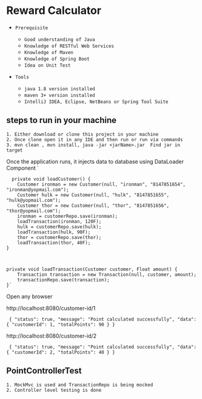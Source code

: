 # Reward Calculator
* ``Prerequisite``
  * `Good understanding of Java`
  * `Knowledge of RESTful Web Services`
  * `Knowledge of Maven`
  * `Knowledge of Spring Boot`
  * `Idea on Unit Test`

* ``Tools``
  * `java 1.8 version installed`
  * `maven 3+ version installed`
  * `IntelliJ IDEA, Eclipse, NetBeans or Spring Tool Suite`


## steps to run in your machine

    1. Either download or clone this project in your machine
    2. Once clone open it in any IDE and then run or run via commands
    3. mvn clean , mvn install, java -jar <jarName>.jar  Find jar in target

Once the application runs, it injects data to database using DataLoader Component
  `

      private void loadCustomer() {
        Customer ironman = new Customer(null, "ironman", "8147851654", "ironman@yopmail.com");
        Customer hulk = new Customer(null, "hulk", "8147851655", "hulk@yopmail.com");
        Customer thor = new Customer(null, "thor", "8147851656", "thor@yopmail.com");
        ironman = customerRepo.save(ironman);
        loadTransaction(ironman, 120F);
        hulk = customerRepo.save(hulk);
        loadTransaction(hulk, 90F);
        thor = customerRepo.save(thor);
        loadTransaction(thor, 40F);
    }
  `
  `     

    private void loadTransaction(Customer customer, Float amount) {
        Transaction transaction = new Transaction(null, customer, amount);
        transactionRepo.save(transaction);
    }`

Open any browser
    
http://localhost:8080/customer-id/1

  `
  {
  "status": true,
  "message": "Point calculated successfully",
  "data": {
  "customerId": 1,
  "totalPoints": 90
  }
  }`

http://localhost:8080/customer-id/2

`
{
"status": true,
"message": "Point calculated successfully",
"data": {
"customerId": 2,
"totalPoints": 40
}
}`
## PointControllerTest
    1. MockMvc is used and TransactionRepo is being mocked
    2. Controller level testing is done
